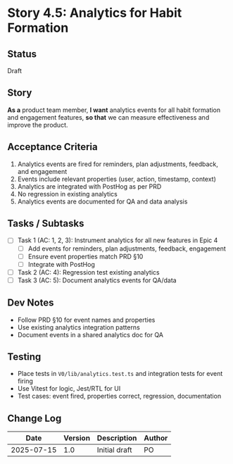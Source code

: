 # Story 4.5: Analytics for Habit Formation

## Status
Draft

## Story
**As a** product team member,
**I want** analytics events for all habit formation and engagement features,
**so that** we can measure effectiveness and improve the product.

## Acceptance Criteria
1. Analytics events are fired for reminders, plan adjustments, feedback, and engagement
2. Events include relevant properties (user, action, timestamp, context)
3. Analytics are integrated with PostHog as per PRD
4. No regression in existing analytics
5. Analytics events are documented for QA and data analysis

## Tasks / Subtasks
- [ ] Task 1 (AC: 1, 2, 3): Instrument analytics for all new features in Epic 4
  - [ ] Add events for reminders, plan adjustments, feedback, engagement
  - [ ] Ensure event properties match PRD §10
  - [ ] Integrate with PostHog
- [ ] Task 2 (AC: 4): Regression test existing analytics
- [ ] Task 3 (AC: 5): Document analytics events for QA/data

## Dev Notes
- Follow PRD §10 for event names and properties
- Use existing analytics integration patterns
- Document events in a shared analytics doc for QA

## Testing
- Place tests in `V0/lib/analytics.test.ts` and integration tests for event firing
- Use Vitest for logic, Jest/RTL for UI
- Test cases: event fired, properties correct, regression, documentation

## Change Log
| Date | Version | Description | Author |
|------|---------|-------------|--------|
| 2025-07-15 | 1.0 | Initial draft | PO | 
